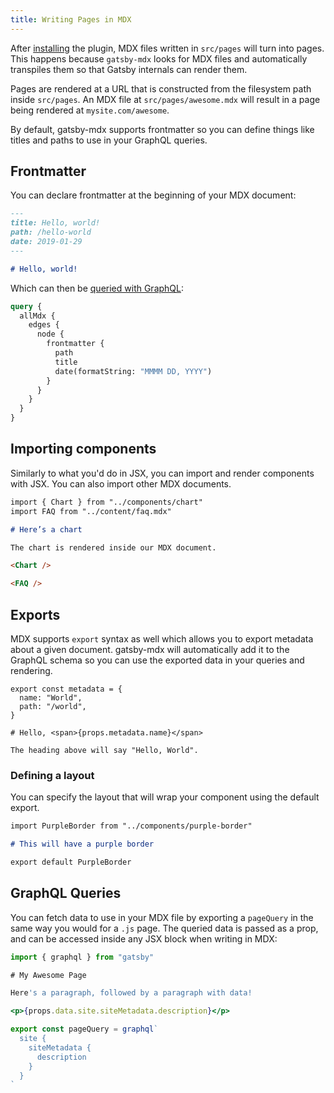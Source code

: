 ```yaml
---
title: Writing Pages in MDX
---
```


After [installing](/docs/mdx/getting-started) the plugin, MDX files
written in `src/pages` will turn into pages. This happens because
`gatsby-mdx` looks for MDX files and automatically transpiles them
so that Gatsby internals can render them.

Pages are rendered at a URL that is constructed from the filesystem
path inside `src/pages`. An MDX file at `src/pages/awesome.mdx` will
result in a page being rendered at `mysite.com/awesome`.

By default, gatsby-mdx supports frontmatter so you can define things
like titles and paths to use in your GraphQL queries.

## Frontmatter

You can declare frontmatter at the beginning of your MDX document:

```md
---
title: Hello, world!
path: /hello-world
date: 2019-01-29
---

# Hello, world!
```

Which can then be [queried with GraphQL](/docs/querying-with-graphql/):

```graphql
query {
  allMdx {
    edges {
      node {
        frontmatter {
          path
          title
          date(formatString: "MMMM DD, YYYY")
        }
      }
    }
  }
}
```

## Importing components

Similarly to what you'd do in JSX, you can import and render components
with JSX. You can also import other MDX documents.

```md
import { Chart } from "../components/chart"
import FAQ from "../content/faq.mdx"

# Here’s a chart

The chart is rendered inside our MDX document.

<Chart />

<FAQ />
```

## Exports

MDX supports `export` syntax as well which allows you to export metadata
about a given document. gatsby-mdx will automatically add it to the
GraphQL schema so you can use the exported data in your queries and
rendering.

```mdx
export const metadata = {
  name: "World",
  path: "/world",
}

# Hello, <span>{props.metadata.name}</span>

The heading above will say "Hello, World".
```

### Defining a layout

You can specify the layout that will wrap your component using the
default export.

```md
import PurpleBorder from "../components/purple-border"

# This will have a purple border

export default PurpleBorder
```

## GraphQL Queries

You can fetch data to use in your MDX file by exporting a `pageQuery`
in the same way you would for a `.js` page. The queried data is passed
as a prop, and can be accessed inside any JSX block when writing in
MDX:

<!-- This is invalid JSX; prettier has a bug with this code snippet -->

```jsx
import { graphql } from "gatsby"

# My Awesome Page

Here's a paragraph, followed by a paragraph with data!

<p>{props.data.site.siteMetadata.description}</p>

export const pageQuery = graphql`
  site {
    siteMetadata {
      description
    }
  }
`
```
